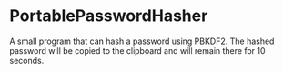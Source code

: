 # PortablePasswordHasher
 A small program that can hash a password using PBKDF2.
 The hashed password will be copied to the clipboard and will remain there for 10 seconds.